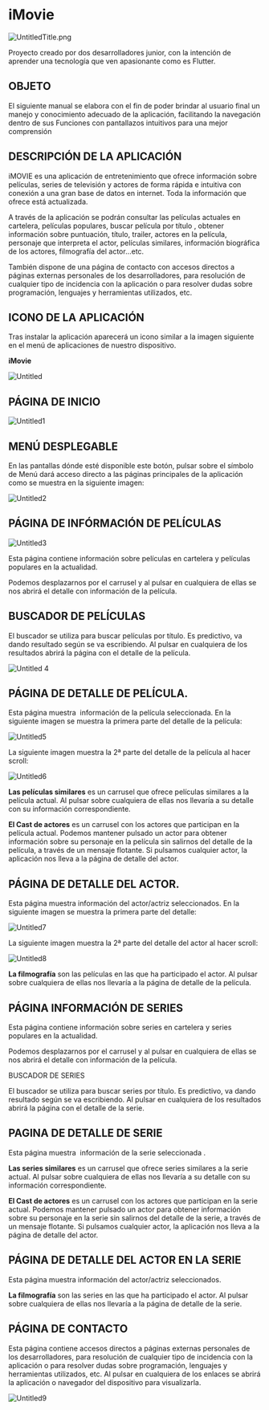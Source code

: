 # iMovie

![UntitledTitle.png](documents/readmeImages/UntitledTitle.png)

Proyecto creado por dos desarrolladores junior, con la intención de aprender una tecnología que ven apasionante como es Flutter.

## OBJETO

El siguiente manual se elabora con el fin de poder brindar al usuario final un manejo y conocimiento adecuado de la aplicación, facilitando la navegación dentro de sus Funciones con pantallazos intuitivos para una mejor comprensión

## DESCRIPCIÓN DE LA APLICACIÓN

iMOVIE es una aplicación de entretenimiento que ofrece información sobre películas, series de televisión y actores de forma rápida e intuitiva con conexión a una gran base de datos en internet. Toda la información que ofrece está actualizada.

A través de la aplicación se podrán consultar las películas actuales en cartelera, películas populares, buscar película por título , obtener información sobre puntuación, título, trailer, actores en la película, personaje que interpreta el actor, películas similares, información biográfica de los actores, filmografía del actor…etc.

También dispone de una página de contacto con accesos directos a páginas externas personales de los desarrolladores, para resolución de cualquier tipo de incidencia con la aplicación o para resolver dudas sobre programación, lenguajes y herramientas utilizados, etc.

## ICONO DE LA APLICACIÓN

Tras instalar la aplicación aparecerá un icono similar a la imagen siguiente en el menú de aplicaciones de nuestro dispositivo.

**iMovie**

![Untitled](documents/readmeImages/Untitled.png)

## PÁGINA DE INICIO

![Untitled1](documents/readmeImages/Untitled1.png)

## MENÚ DESPLEGABLE

En las pantallas dónde esté disponible este botón, pulsar sobre el símbolo de Menú dará acceso directo a las páginas principales de la aplicación como se muestra en la siguiente imagen:

![Untitled2](documents/readmeImages/Untitled2.png)

## PÁGINA DE INFÓRMACIÓN DE PELÍCULAS

![Untitled3](documents/readmeImages/Untitled3.png)

Esta página contiene información sobre películas en cartelera y películas populares en la actualidad.

Podemos desplazarnos por el carrusel y al pulsar en cualquiera de ellas se nos abrirá el detalle con información de la película.

## BUSCADOR DE PELÍCULAS

El buscador se utiliza para buscar películas por título. Es predictivo, va dando resultado según se va escribiendo. Al pulsar en cualquiera de los resultados abrirá la página con el detalle de la película.

![Untitled 4](documents/readmeImages/Untitled4.png)

## PÁGINA DE DETALLE DE PELÍCULA.

Esta página muestra  información de la película seleccionada. En la siguiente imagen se muestra la primera parte del detalle de la película:

![Untitled5](documents/readmeImages/Untitled5.png)

La siguiente imagen muestra la 2ª parte del detalle de la película al hacer scroll:

![Untitled6](documents/readmeImages/Untitled6.png)

**Las películas similares** es un carrusel que ofrece películas similares a la película actual. Al pulsar sobre cualquiera de ellas nos llevaría a su detalle con su información correspondiente.

**El Cast de actores** es un carrusel con los actores que participan en la película actual. Podemos mantener pulsado un actor para obtener información sobre su personaje en la película sin salirnos del detalle de la película, a través de un mensaje flotante. Si pulsamos cualquier actor, la aplicación nos lleva a la página de detalle del actor.

## PÁGINA DE DETALLE DEL ACTOR.

Esta página muestra información del actor/actriz seleccionados. En la siguiente imagen se muestra la primera parte del detalle:

![Untitled7](documents/readmeImages/Untitled7.png)

La siguiente imagen muestra la 2ª parte del detalle del actor al hacer scroll:

![Untitled8](documents/readmeImages/Untitled8.png)

**La filmografía** son las películas en las que ha participado el actor. Al pulsar sobre cualquiera de ellas nos llevaría a la página de detalle de la película.

## PÁGINA INFORMACIÓN DE SERIES

Esta página contiene información sobre series en cartelera y series populares en la actualidad.

Podemos desplazarnos por el carrusel y al pulsar en cualquiera de ellas se nos abrirá el detalle con información de la película.

BUSCADOR DE SERIES

El buscador se utiliza para buscar series por título. Es predictivo, va dando resultado según se va escribiendo. Al pulsar en cualquiera de los resultados abrirá la página con el detalle de la serie.

## PAGINA DE DETALLE DE SERIE

Esta página muestra  información de la serie seleccionada .

**Las series similares** es un carrusel que ofrece series similares a la serie actual. Al pulsar sobre cualquiera de ellas nos llevaría a su detalle con su información correspondiente.

**El Cast de actores** es un carrusel con los actores que participan en la serie actual. Podemos mantener pulsado un actor para obtener información sobre su personaje en la serie sin salirnos del detalle de la serie, a través de un mensaje flotante. Si pulsamos cualquier actor, la aplicación nos lleva a la página de detalle del actor.

## PÁGINA DE DETALLE DEL ACTOR EN LA SERIE

Esta página muestra información del actor/actriz seleccionados.

**La filmografía** son las series en las que ha participado el actor. Al pulsar sobre cualquiera de ellas nos llevaría a la página de detalle de la serie.

## PÁGINA DE CONTACTO

Esta página contiene accesos directos a páginas externas personales de los desarrolladores, para resolución de cualquier tipo de incidencia con la aplicación o para resolver dudas sobre programación, lenguajes y herramientas utilizados, etc. Al pulsar en cualquiera de los enlaces se abrirá la aplicación o navegador del dispositivo para visualizarla.

![Untitled9](documents/readmeImages/Untitled9.png)
